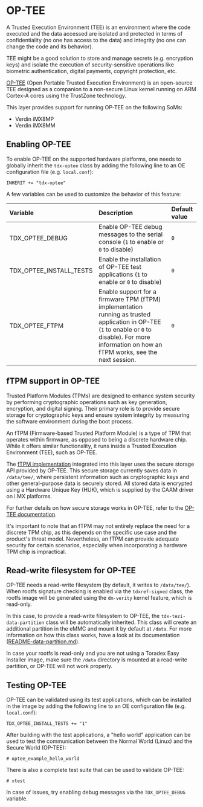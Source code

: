 # OP-TEE

A Trusted Execution Environment (TEE) is an environment where the code executed and the data accessed are isolated and protected in terms of confidentiality (no one has access to the data) and integrity (no one can change the code and its behavior).

TEE might be a good solution to store and manage secrets (e.g. encryption keys) and isolate the execution of security-sensitive operations like biometric authentication, digital payments, copyright protection, etc.

[OP-TEE](https://www.trustedfirmware.org/projects/op-tee/) (Open Portable Trusted Execution Environment) is an open-source TEE designed as a companion to a non-secure Linux kernel running on ARM Cortex-A cores using the TrustZone technology.

This layer provides support for running OP-TEE on the following SoMs:

- Verdin iMX8MP
- Verdin iMX8MM

## Enabling OP-TEE

To enable OP-TEE on the supported hardware platforms, one needs to globally inherit the `tdx-optee` class by adding the following line to an OE configuration file (e.g. `local.conf`):

```
INHERIT += "tdx-optee"
```

A few variables can be used to customize the behavior of this feature:

| Variable | Description | Default value |
| :------- | :---------- | :------------ |
| TDX_OPTEE_DEBUG | Enable OP-TEE debug messages to the serial console (`1` to enable or `0` to disable) | `0` |
| TDX_OPTEE_INSTALL_TESTS | Enable the installation of OP-TEE test applications (`1` to enable or `0` to disable) | `0` |
| TDX_OPTEE_FTPM | Enable support for a firmware TPM (fTPM) implementation running as trusted application in OP-TEE (`1` to enable or `0` to disable). For more information on how an fTPM works, see the next session. | `0` |

## fTPM support in OP-TEE

Trusted Platform Modules (TPMs) are designed to enhance system security by performing cryptographic operations such as key generation, encryption, and digital signing. Their primary role is to provide secure storage for cryptographic keys and ensure system integrity by measuring the software environment during the boot process.

An fTPM (Firmware-based Trusted Platform Module) is a type of TPM that operates within firmware, as opposed to being a discrete hardware chip. While it offers similar functionality, it runs inside a Trusted Execution Environment (TEE), such as OP-TEE.

The [fTPM implementation](https://github.com/microsoft/ms-tpm-20-ref) integrated into this layer uses the secure storage API provided by OP-TEE. This secure storage currently saves data in `/data/tee/`, where persistent information such as cryptographic keys and other general-purpose data is securely stored. All stored data is encrypted using a Hardware Unique Key (HUK), which is supplied by the CAAM driver on i.MX platforms.

For further details on how secure storage works in OP-TEE, refer to the [OP-TEE documentation](https://optee.readthedocs.io/en/latest/architecture/secure_storage.html).

It's important to note that an fTPM may not entirely replace the need for a discrete TPM chip, as this depends on the specific use case and the product's threat model. Nevertheless, an fTPM can provide adequate security for certain scenarios, especially when incorporating a hardware TPM chip is impractical.

## Read-write filesystem for OP-TEE

OP-TEE needs a read-write filesystem (by default, it writes to `/data/tee/`). When rootfs signature checking is enabled via the `tdxref-signed` class, the rootfs image will be generated using the `dm-verity` kernel feature, which is read-only.

In this case, to provide a read-write filesystem to OP-TEE, the `tdx-tezi-data-partition` class will be automatically inherited. This class will create an additional partition in the eMMC and mount it by default at `/data`. For more information on how this class works, have a look at its documentation ([README-data-partition.md](README-data-partition.md)).

In case your rootfs is read-only and you are not using a Toradex Easy Installer image, make sure the `/data` directory is mounted at a read-write partition, or OP-TEE will not work properly.

## Testing OP-TEE

OP-TEE can be validated using its test applications, which can be installed in the image by adding the following line to an OE configuration file (e.g. `local.conf`):

```
TDX_OPTEE_INSTALL_TESTS += "1"
```

After building with the test applications, a "hello world" application can be used to test the communication between the Normal World (Linux) and the Secure World (OP-TEE):

```
# optee_example_hello_world
```

There is also a complete test suite that can be used to validate OP-TEE:

```
# xtest
```

In case of issues, try enabling debug messages via the `TDX_OPTEE_DEBUG` variable.
